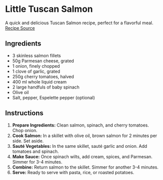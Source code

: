 # Little Tuscan Salmon

A quick and delicious Tuscan Salmon recipe, perfect for a flavorful meal. [Recipe Source](https://www.instagram.com/p/CsiVqkVgAN8/)

## Ingredients

- 3 skinless salmon fillets
- 50g Parmesan cheese, grated
- 1 onion, finely chopped
- 1 clove of garlic, grated
- 250g cherry tomatoes, halved
- 400 ml whole liquid cream
- 2 large handfuls of baby spinach
- Olive oil
- Salt, pepper, Espelette pepper (optional)

## Instructions

1. **Prepare Ingredients:** Clean salmon, spinach, and cherry tomatoes. Chop onion.
2. **Cook Salmon:** In a skillet with olive oil, brown salmon for 2 minutes per side. Set aside.
3. **Sauté Vegetables:** In the same skillet, sauté garlic and onion. Add tomatoes and spinach.
4. **Make Sauce:** Once spinach wilts, add cream, spices, and Parmesan. Simmer for 3-4 minutes.
5. **Combine:** Return salmon to the skillet. Simmer for another 3-4 minutes.
6. **Serve:** Ready to serve with pasta, rice, or roasted potatoes.
